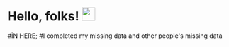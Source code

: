 # Hello, folks! <img src="https://raw.githubusercontent.com/MartinHeinz/MartinHeinz/master/wave.gif" width="30px">
#İN HERE;
#I completed my missing data and other people's missing data
